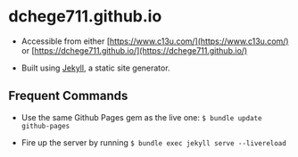 # dchege711.github.io

* Accessible from either [https://www.c13u.com/](https://www.c13u.com/) or [https://dchege711.github.io/](https://dchege711.github.io/)

* Built using [Jekyll](https://jekyllrb.com/docs/home/), a static site generator.

## Frequent Commands

* Use the same Github Pages gem as the live one: `$ bundle update github-pages`

* Fire up the server by running `$ bundle exec jekyll serve --livereload`